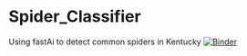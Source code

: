 # Spider_Classifier
Using fastAi to detect common spiders in Kentucky
[![Binder](https://mybinder.org/badge_logo.svg)](https://mybinder.org/v2/gh/chris-kehl/Spider_Classifier/main?filepath=%2Fvoila%2Frender%2Fspider_classifier_app.ipynb)



